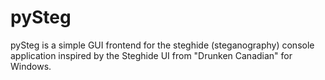 pySteg
======

pySteg is a simple GUI frontend for the steghide (steganography) console application inspired by the Steghide UI from "Drunken Canadian" for Windows.
